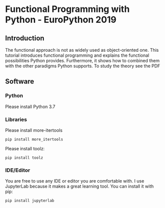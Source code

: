 # Functional Programming with Python - EuroPython 2019

## Introduction

The functional approach is not as widely used as object-oriented one. This
tutorial introduces functional programming and explains the functional
possibilities Python provides. Furthermore, it shows how to combined them with
the other paradigms Python supports. To study the theory see the PDF

## Software

### Python
Please install Python 3.7
### Libraries
Please install more-itertools
```
pip install more_itertools
```
Please install toolz:
```
pip install toolz
```
### IDE/Editor
You are free to use any IDE or editor you are comfortable with. I use JupyterLab because it makes a great learning tool.
You can install it with pip:
```
pip install jupyterlab
```
  
